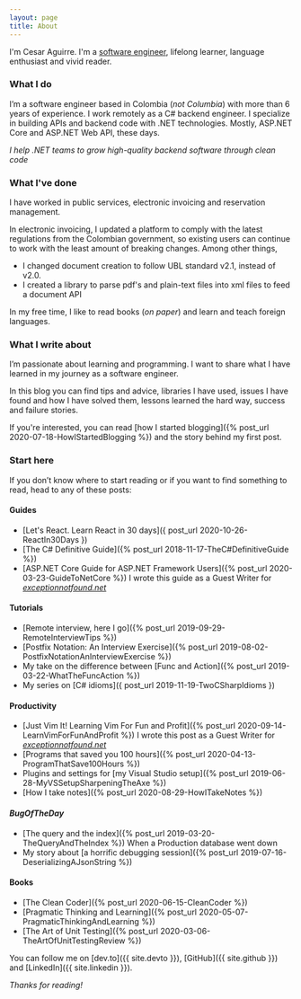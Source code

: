 ```yaml
---
layout: page
title: About
---
```


I'm Cesar Aguirre. I'm a [software engineer](https://github.com/canro91), lifelong learner, language enthusiast and vivid reader.

### What I do

I’m a software engineer based in Colombia (_not Columbia_) with more than 6 years of experience. I work remotely as a C# backend engineer. I specialize in building APIs and backend code with .NET technologies. Mostly, ASP.NET Core and ASP.NET Web API, these days.

<div class="message"><em>I help .NET teams to grow high-quality backend software through clean code</em></div>

### What I've done

I have worked in public services, electronic invoicing and reservation management.

In electronic invoicing, I updated a platform to comply with the latest regulations from the Colombian government, so existing users can continue to work with the least amount of breaking changes. Among other things,

* I changed document creation to follow UBL standard v2.1, instead of v2.0.
* I created a library to parse pdf's and plain-text files into xml files to feed a document API

In my free time, I like to read books (_on paper_) and learn and teach foreign languages. 

### What I write about

I’m passionate about learning and programming. I want to share what I have learned in my journey as a software engineer.

In this blog you can find tips and advice, libraries I have used, issues I have found and how I have solved them, lessons learned the hard way, success and failure stories.

If you're interested, you can read [how I started blogging]({% post_url 2020-07-18-HowIStartedBlogging %}) and the story behind my first post.

### Start here

If you don’t know where to start reading or if you want to find something to read, head to any of these posts:

#### Guides

* [Let's React. Learn React in 30 days]({ post_url 2020-10-26-ReactIn30Days })
* [The C# Definitive Guide]({% post_url 2018-11-17-TheC#DefinitiveGuide %})
* [ASP.NET Core Guide for ASP.NET Framework Users]({% post_url 2020-03-23-GuideToNetCore %}) I wrote this guide as a Guest Writer for _[exceptionnotfound.net](https://exceptionnotfound.net/asp-net-core-guide-for-asp-net-framework-developers/)_

#### Tutorials

* [Remote interview, here I go]({% post_url 2019-09-29-RemoteInterviewTips %})
* [Postfix Notation: An Interview Exercise]({% post_url 2019-08-02-PostfixNotationAnInterviewExercise %})
* My take on the difference between [Func and Action]({% post_url 2019-03-22-WhatTheFuncAction %})
* My series on [C# idioms]({ post_url 2019-11-19-TwoCSharpIdioms })

#### Productivity

* [Just Vim It! Learning Vim For Fun and Profit]({% post_url 2020-09-14-LearnVimForFunAndProfit %}) I wrote this post as a Guest Writer for _[exceptionnotfound.net](https://exceptionnotfound.net/learning-vim-for-fun-and-profit/)_
* [Programs that saved you 100 hours]({% post_url 2020-04-13-ProgramThatSave100Hours %})
* Plugins and settings for [my Visual Studio setup]({% post_url 2019-06-28-MyVSSetupSharpeningTheAxe %})
* [How I take notes]({% post_url 2020-08-29-HowITakeNotes %})

#### _BugOfTheDay_

* [The query and the index]({% post_url 2019-03-20-TheQueryAndTheIndex %}) When a Production database went down
* My story about [a horrific debugging session]({% post_url 2019-07-16-DeserializingAJsonString %})

#### Books

* [The Clean Coder]({% post_url 2020-06-15-CleanCoder %})
* [Pragmatic Thinking and Learning]({% post_url 2020-05-07-PragmaticThinkingAndLearning %})
* [The Art of Unit Testing]({% post_url 2020-03-06-TheArtOfUnitTestingReview %})

You can follow me on [dev.to]({{ site.devto }}), [GitHub]({{ site.github }}) and [LinkedIn]({{ site.linkedin }}).

_Thanks for reading!_
